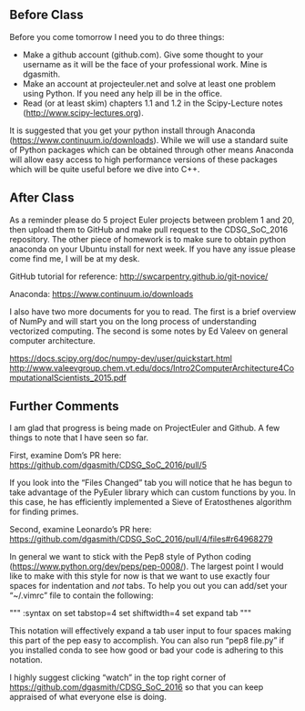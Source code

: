 Before Class
----

Before you come tomorrow I need you to do three things:
 - Make a github account (github.com). Give some thought to your username as it will be the face of your professional work. Mine is dgasmith.
 - Make an account at projecteuler.net and solve at least one problem using Python. If you need any help ill be in the office.
 - Read (or at least skim) chapters 1.1 and 1.2 in the Scipy-Lecture notes (http://www.scipy-lectures.org). 

It is suggested that you get your python install through Anaconda (https://www.continuum.io/downloads). While we will use a standard suite of Python packages which can be obtained through other means Anaconda will allow easy access to high performance versions of these packages which will be quite useful before we dive into C++.


After Class
----

As a reminder please do 5 project Euler projects between problem 1 and 20, then upload them to GitHub and make pull request to the CDSG_SoC_2016 repository. The other piece of homework is to make sure to obtain python anaconda on your Ubuntu install for next week. If you have any issue please come find me, I will be at my desk.

GitHub tutorial for reference:
http://swcarpentry.github.io/git-novice/

Anaconda:
https://www.continuum.io/downloads

I also have two more documents for you to read. The first is a brief overview of NumPy and will start you on the long process of understanding vectorized computing. The second is some notes by Ed Valeev on general computer architecture.

https://docs.scipy.org/doc/numpy-dev/user/quickstart.html
http://www.valeevgroup.chem.vt.edu/docs/Intro2ComputerArchitecture4ComputationalScientists_2015.pdf


Further Comments
----

I am glad that progress is being made on ProjectEuler and Github. A few things to note that I have seen so far. 

First, examine Dom’s PR here:
https://github.com/dgasmith/CDSG_SoC_2016/pull/5

If you look into the “Files Changed” tab you will notice that he has begun to take advantage of the PyEuler library which can custom functions by you. In this case, he has efficiently implemented a Sieve of Eratosthenes algorithm for finding primes.


Second, examine Leonardo’s PR here:
https://github.com/dgasmith/CDSG_SoC_2016/pull/4/files#r64968279

In general we want to stick with the Pep8 style of Python coding (https://www.python.org/dev/peps/pep-0008/). The largest point I would like to make with this style for now is that we want to use exactly four spaces for indentation and _not_ tabs. To help you out you can add/set your “~/.vimrc” file to contain the following:

"""
:syntax on
set tabstop=4
set shiftwidth=4
set expand tab
"""

This notation will effectively expand a tab user input to four spaces making this part of the pep easy to accomplish. You can also run “pep8 file.py” if you installed conda to see how good or bad your code is adhering to this notation.

I highly suggest clicking “watch” in the top right corner of https://github.com/dgasmith/CDSG_SoC_2016 so that you can keep appraised of what everyone else is doing.
